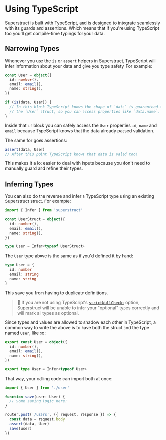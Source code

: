 # Using TypeScript

Superstruct is built with TypeScript, and is designed to integrate seamlessly with its guards and assertions. Which means that if you're using TypeScript too you'll get compile-time typings for your data.

## Narrowing Types

Whenever you use the `is` or `assert` helpers in Superstruct, TypeScript will infer information about your data and give you type safety. For example:

```ts
const User = object({
  id: number(),
  email: email(),
  name: string(),
})

if (is(data, User)) {
  // In this block TypeScript knows the shape of `data` is guaranteed to match
  // the `User` struct, so you can access properties like `data.name`.
}
```

Inside that `if` block you can safely access the `User` properties `id`, `name` and `email` because TypeScript knows that the data already passed validation.

The same for goes assertions:

```ts
assert(data, User)
// After this point TypeScript knows that data is valid too!
```

This makes it a lot easier to deal with inputs because you don't need to manually guard and refine their types.

## Inferring Types

You can also do the reverse and infer a TypeScript type using an existing Superstruct struct. For example:

```ts
import { Infer } from 'superstruct'

const UserStruct = object({
  id: number(),
  email: email(),
  name: string(),
})

type User = Infer<typeof UserStruct>
```

The `User` type above is the same as if you'd defined it by hand:

```ts
type User = {
  id: number
  email: string
  name: string
}
```

This save you from having to duplicate definitions.

> 🤖 If you are not using TypeScript's [`strictNullChecks`](https://www.typescriptlang.org/tsconfig#strictNullChecks) option, Superstruct will be unable to infer your "optional" types correctly and will mark all types as optional.

Since types and values are allowed to shadow each other in TypeScript, a common way to write the above is to have both the struct and the type named `User`, like so:

```ts
export const User = object({
  id: number(),
  email: email(),
  name: string(),
})

export type User = Infer<typeof User>
```

That way, your calling code can import both at once:

```ts
import { User } from './user'

function save(user: User) {
  // Some saving logic here!
}

router.post('/users', ({ request, response }) => {
  const data = request.body
  assert(data, User)
  save(user)
})
```
